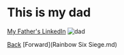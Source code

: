 # This is my dad
[My Father's LinkedIn](https://www.linkedin.com/search/results/all/?keywords=andrew%20wagnaar&origin=RICH_QUERY_SUGGESTION&position=0&searchId=83c7bdfa-5265-4834-b4c4-8ebc2b892e6d&sid=4X9)
![dad](https://user-images.githubusercontent.com/92960352/138538232-093cc786-6c46-488c-83c0-06299a47ae12.gif)

[Back](README.md)         [Forward](Rainbow Six Siege.md)
